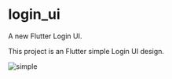 # login_ui

A new Flutter Login UI.

This project is an Flutter simple Login UI design.

![simple](https://user-images.githubusercontent.com/54034862/181936586-eeea8648-eb1b-4e2c-bd9a-41566ee8d83e.png)
